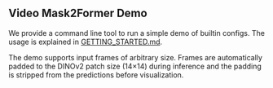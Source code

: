 ## Video Mask2Former Demo

We provide a command line tool to run a simple demo of builtin configs.
The usage is explained in [GETTING_STARTED.md](../GETTING_STARTED.md).

The demo supports input frames of arbitrary size. Frames are automatically
padded to the DINOv2 patch size (14×14) during inference and the padding is
stripped from the predictions before visualization.